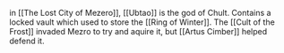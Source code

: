 in [[The Lost City of Mezero]], [[Ubtao]] is the god of Chult. Contains a locked vault which used to store the [[Ring of Winter]]. The [[Cult of the Frost]] invaded Mezro to try and aquire it, but [[Artus Cimber]] helped defend it.
